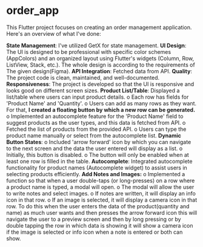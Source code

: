 # order_app
 This Flutter project focuses on creating an order management application.
 Here's an overview of what I've done:

**State Management**: I've utilized GetX for state management.
**UI Design**: The UI is designed to be professional with specific color schemes (AppColors) and an organized layout using Flutter's widgets (Column, Row, ListView, Stack, etc.).
 The whole design is according to the requirements of The given design(Figma). 
**API Integration**: Fetched data from API.
**Quality**: The project code is clean, maintained, and well-documented.
**Responsiveness**: The project is developed so that the UI is responsive and looks good on different screen sizes.
**Product List/Table**: Displayed a list/table where users can input product details.
o Each row has fields for 'Product Name' and 'Quantity'.
o Users can add as many rows as they want. For that, **I created a floating button by which a new row can be generated.**
o Implemented an autocomplete feature for the 'Product Name' field to suggest products as the user types, and this data is fetched from API.
o Fetched the list of products from the provided API.
o Users can type the product name manually or select from the autocomplete list.
**Dynamic Button States**:
o Included 'arrow forward' icon by which you can navigate to the next screen and the data the user entered will display as a list.
o Initially, this button is disabled.
o  The button will only be enabled when at least one row is filled in the table.
**Autocomplete**: Integrated autocomplete functionality for product names (Autocomplete widget) to assist users in selecting products efficiently.
**Add Notes and Images:**
o Implemented a function so that when a user double-taps (or long-presses) on a row
where a product name is typed, a modal will open.
o The modal will allow the user to write notes and select images.
o If notes are written, it will display an info icon in that row.
o If an image is selected, it will display a camera icon in that row.
To do this when the user enters the data of the product(quantity  and name)  as much user wants and then presses the arrow forward icon this will navigate the user to a preview screen and then by long pressing or by double tapping the row in which data is showing it will show a camera icon if the image is selected or info icon when a note is entered or both can show.
